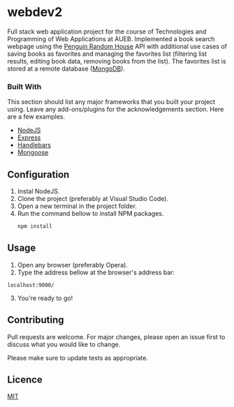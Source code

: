 # webdev2
Full stack web application project for the course of Technologies and Programming of Web Applications at AUEB. 
Implemented a book search webpage using the [Penguin Random House](https://www.penguinrandomhouse.com) API with additional use cases of saving books as favorites
and managing the favorites list (filtering list results, editing book data, removing books from the list). The favorites list is stored at a remote database ([MongoDB](mongodb.com)).

### Built With

This section should list any major frameworks that you built your project using. Leave any add-ons/plugins for the acknowledgements section. Here are a few examples.
* [NodeJS](https://nodejs.org/en/)
* [Express](https://expressjs.com)
* [Handlebars](https://handlebarsjs.com/guide/)
* [Mongoose](https://mongoosejs.com)

## Configuration
1. Instal NodeJS.
2. Clone the project (preferably at Visual Studio Code).
3. Open a new terminal in the project folder.
4. Run the command bellow to install NPM packages.
   ```sh
   npm install
   ```
   
## Usage
1. Open any browser (preferably Opera).
2. Type the address bellow at the browser's address bar:
  ```
  localhost:9000/
  ```
3. You're ready to go!

## Contributing
Pull requests are welcome. For major changes, please open an issue first to discuss what you would like to change.

Please make sure to update tests as appropriate.

## Licence
[MIT](https://choosealicense.com/licenses/mit/)
